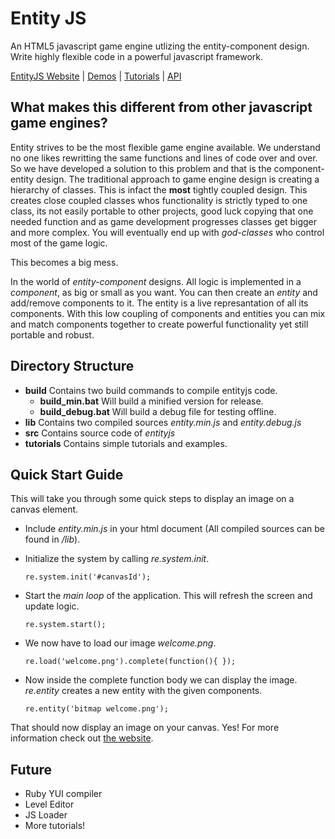 # Entity JS
An HTML5 javascript game engine utlizing the entity-component design. Write highly flexible code in a powerful javascript framework.

[EntityJS Website](http://entityjs.com) | [Demos](http://entityjs.com/demos) | [Tutorials](http://entityjs.com/tutorials) | [API](http://entityjs.com/api)

## What makes this different from other javascript game engines?
Entity strives to be the most flexible game engine available. We understand no one likes rewritting the same functions and lines of code over and over. So we have developed a solution to this problem and that is the component-entity design. The traditional approach to game engine design is creating a hierarchy of classes. This is infact the **most** tightly coupled design. This creates close coupled classes whos functionality is strictly typed to one class, its not easily portable to other projects, good luck copying that one needed function and as game development progresses classes get bigger and more complex. You will eventually end up with *god-classes* who control most of the game logic.

This becomes a big mess.

In the world of *entity-component* designs. All logic is implemented in a *component*, as big or small as you want. You can then create an *entity* and add/remove components to it. The entity is a live represantation of all its components. With this low coupling of components and entities you can mix and match components together to create powerful functionality yet still portable and robust.

## Directory Structure

* **build** Contains two build commands to compile entityjs code.
	* **build_min.bat** Will build a minified version for release.
	* **build_debug.bat** Will build a debug file for testing offline.
* **lib** Contains two compiled sources *entity.min.js* and *entity.debug.js*
* **src** Contains source code of *entityjs*
* **tutorials** Contains simple tutorials and examples.

## Quick Start Guide
This will take you through some quick steps to display an image on a canvas element.

* Include *entity.min.js* in your html document (All compiled sources can be found in */lib*).

* Initialize the system by calling *re.system.init*.

	`re.system.init('#canvasId');`

* Start the *main loop* of the application. This will refresh the screen and update logic.

	`re.system.start();`

* We now have to load our image *welcome.png*.

	<code>re.load('welcome.png').complete(function(){ });</code>

* Now inside the complete function body we can display the image. *re.entity* creates a new entity with the given components.

	`re.entity('bitmap welcome.png');`

That should now display an image on your canvas. Yes! For more information check out [the website](entityjs.com).

## Future
* Ruby YUI compiler
* Level Editor
* JS Loader
* More tutorials!